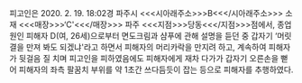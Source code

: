 피고인은 2020. 2. 19. 18:02경 파주시 <<<시아래주소>>>B<<</시아래주소>>> 소재 <<<매장>>>‘C'<<</매장>>> 파주 <<<지점>>>당동<<</지점>>>점에서, 종업원인 피해자 D(여, 26세)으로부터 면도크림과 샴푸에 관해 설명을 듣던 중 갑자기 ‘머릿결을 만져 봐도 되겠냐'라고 하면서 피해자의 머리카락을 만지려 하고, 계속하여 피해자가 뒷걸음 질 치며 피고인을 피하였음에도 피해자에게 재차 다가가 갑자기 오른손을 뻗어 피해자의 좌측 팔꿈치 부위를 약 1초간 쓰다듬듯이 잡는 등으로 피해자를 추행하였다.
